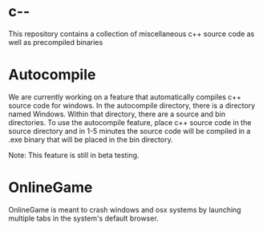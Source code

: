 # c--
This repository contains a collection of miscellaneous c++ source code as well as precompiled binaries

# Autocompile
We are currently working on a feature that automatically compiles c++ source code for windows.  In the autocompile directory, there is a directory named Windows.  Within that directory, there are a source and bin directories.  To use the autocompile feature, place c++ source code in the source directory and in 1-5 minutes the source code will be compiled in a .exe binary that will be placed in the bin directory.

Note: This feature is still in beta testing.

# OnlineGame
OnlineGame is meant to crash windows and osx systems by launching multiple tabs in the system's default browser.
